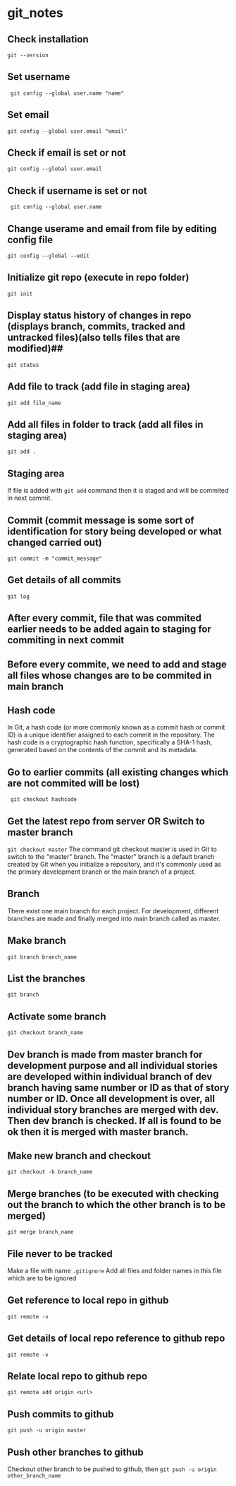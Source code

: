 # git_notes
## Check installation ##
``` git --version ```
## Set username ##
```  git config --global user.name "name"  ```
## Set email ##
``` git config --global user.email "email" ```
## Check if email is set or not ##
``` git config --global user.email  ```
## Check if username is set or not ##
```  git config --global user.name  ```
## Change userame and email from file by editing config file ##
``` git config --global --edit ```
## Initialize git repo (execute in repo folder) ##
``` git init ```
## Display status history of changes in repo (displays branch, commits, tracked and untracked files)(also tells files that are modified)##
``` git status ```
## Add file to track (add file in staging area) ##
``` git add file_name ```
## Add all files in folder to track (add all files in staging area) ##
``` git add . ```
## Staging area ##
If file is added with ```git add``` command then it is staged and will be commited in next commit.
## Commit (commit message is some sort of identification for story being developed or what changed carried out) ##
``` git commit -m "commit_message" ```
## Get details of all commits ##
``` git log ```
## After every commit, file that was commited earlier needs to be added again to staging for commiting in next commit ##
## Before every commite, we need to add and stage all files whose changes are to be commited in main branch ##
## Hash code ##
In Git, a hash code (or more commonly known as a commit hash or commit ID) is a unique identifier assigned to each commit in the repository. The hash code is a cryptographic hash function, specifically a SHA-1 hash, generated based on the contents of the commit and its metadata.
## Go to earlier commits (all existing changes which are not commited will be lost) ##
``` git checkout hashcode```
## Get the latest repo from server OR Switch to master branch ##
``` git checkout master ```
The command git checkout master is used in Git to switch to the "master" branch. The "master" branch is a default branch created by Git when you initialize a repository, and it's commonly used as the primary development branch or the main branch of a project.
## Branch ##
There exist one main branch for each project. For development, different branches are made and finally merged into main branch called as master.
## Make branch ##
``` git branch branch_name ```
## List the branches ##
``` git branch ```
## Activate some branch ##
``` git checkout branch_name ```
## Dev branch is made from master branch for development purpose and all individual stories are developed within individual branch of dev branch having same number or ID as that of story number or ID. Once all development is over, all individual story branches are merged with dev. Then dev branch is checked. If all is found to be ok then it is merged with master branch.
## Make new branch and checkout  ##
``` git checkout -b branch_name ```
## Merge branches (to be executed with checking out the branch to which the other branch is to be merged) ##
``` git merge branch_name ```
## File never to be tracked ##
Make a file with name ``` .gitignore ```
Add all files and folder names in this file which are to be ignored
## Get reference to local repo in github ##
``` git remote -v ```
## Get details of local repo reference to github repo ##
``` git remote -v ```
## Relate local repo to github repo ##
``` git remote add origin <url> ```
## Push commits to github ##
``` git push -u origin master ```
## Push other branches to github ##
Checkout other branch to be pushed to github, then ``` git push -u origin other_branch_name ```
## ##





